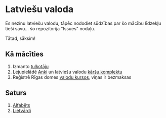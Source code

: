 Latviešu valoda
===============

Es nezinu latviešu valodu, tāpēc nododiet sūdzības par šo mācību līdzekļu tieši
savū... šo repozitorija "Issues" nodaļū.

Tātad, sāksim!

Kā mācīties
-----------

1. Izmanto [tulkotāju](https://translate.google.lv/#lv/en/Gudrinieks!)
2. Lejupielādē [Anki](https://apps.ankiweb.net) un latviešu valodu
[kāršu komplektu](https://ankiweb.net/shared/info/387126451)
3. Reģistrē Rīgas domes
[valodu kursos](http://www.kultura.riga.lv/public/65612.html),
viņas ir bezmaksas

Saturs
-------

1. [Alfabēts](01-alfabets.md)
2. [Lietvārdi](02-lietvardi.md)
